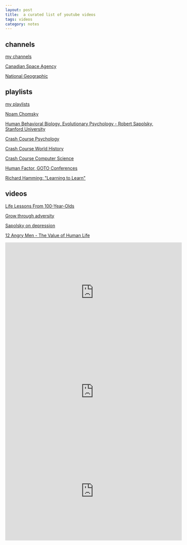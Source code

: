 ```yaml
---
layout: post
title:  a curated list of youtube videos 
tags: videos 
category: notes
--- 
```


## channels

[my channels](https://www.youtube.com/channel/UCGn05il3FxxvSrGeF2B0OrA/channels)

[Canadian Space Agency](https://www.youtube.com/user/canadianspaceagency)

[National Geographic](https://www.youtube.com/user/NationalGeographic)

## playlists

[my playlists](https://www.youtube.com/channel/UCGn05il3FxxvSrGeF2B0OrA/playlists)

[Noam Chomsky](https://www.youtube.com/playlist?list=PLWLbn2jVHeLrzqDGxz1d5iF4ojjA3Cyes)

[Human Behavioral Biology, Evolutionary Psychology - Robert Sapolsky, Stanford University](https://www.youtube.com/playlist?list=PLMwddpZ_3nkAWijQlBnkwnr9wfcuderVe)

[Crash Course Psychology](https://www.youtube.com/playlist?list=PL8dPuuaLjXtOPRKzVLY0jJY-uHOH9KVU6)

[Crash Course World History](https://www.youtube.com/playlist?list=PLBDA2E52FB1EF80C9)

[Crash Course Computer Science](https://www.youtube.com/playlist?list=PL8dPuuaLjXtNlUrzyH5r6jN9ulIgZBpdo)

[Human Factor, 
GOTO Conferences](https://www.youtube.com/playlist?list=PLEx5khR4g7PJquVHXtkcdo-QzK54bfmY9)

[Richard Hamming: "Learning to Learn"](https://www.youtube.com/playlist?list=PL2FF649D0C4407B30)


## videos

[Life Lessons From 100-Year-Olds](https://youtu.be/9AThycGCakk)

[Grow through adversity](https://www.youtube.com/watch?v=qJq8IovXFYQ&list=LLGn05il3FxxvSrGeF2B0OrA&index=255&t=0s)

[Sapolsky on depression](https://www.youtube.com/watch?v=NOAgplgTxfc&list=LLGn05il3FxxvSrGeF2B0OrA&index=8&t=0s)

[12 Angry Men - The Value of Human Life](https://youtu.be/DLFeLV9QS-8)

<iframe width="560" height="315" src="https://www.youtube.com/embed/R9OCA6UFE-0" frameborder="0" allow="accelerometer; autoplay; encrypted-media; gyroscope; picture-in-picture" allowfullscreen></iframe>

<iframe width="560" height="315" src="https://www.youtube.com/embed/wUEl8KrMz14" frameborder="0" allow="accelerometer; autoplay; encrypted-media; gyroscope; picture-in-picture" allowfullscreen></iframe>

<iframe width="560" height="315" src="https://www.youtube.com/embed/udAL48P5NJU" frameborder="0" allow="accelerometer; autoplay; encrypted-media; gyroscope; picture-in-picture" allowfullscreen></iframe>
